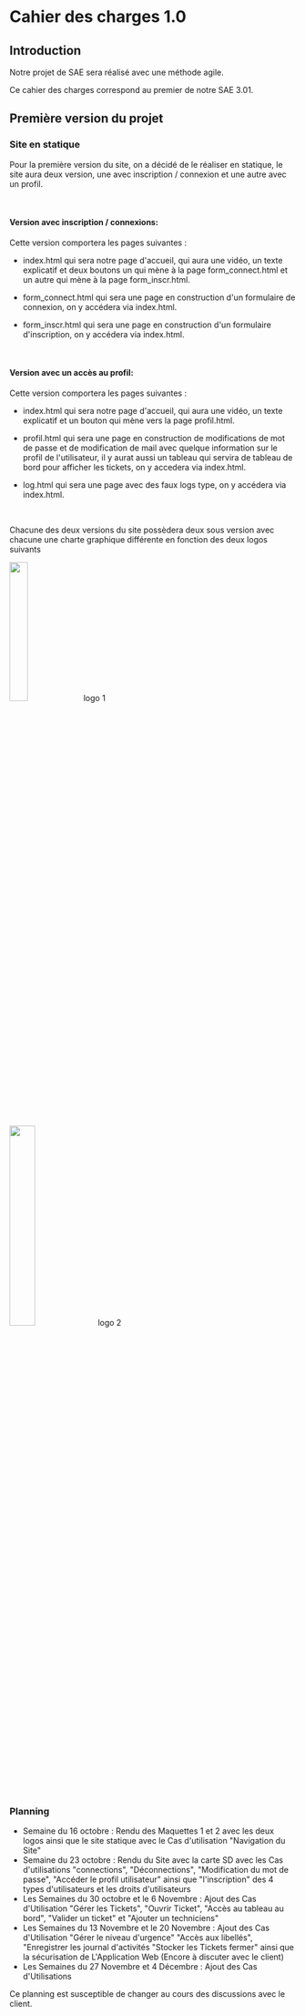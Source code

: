 # Cahier des charges 1.0



## Introduction



Notre projet de SAE sera réalisé avec une méthode agile.


Ce cahier des charges correspond au premier de notre SAE 3.01.


## Première version du projet


### Site en statique

Pour la première version du site, on a décidé de le réaliser en statique, le site aura deux version, une avec inscription / connexion et une autre avec un profil.

<br>

#### **Version avec inscription / connexions**:

Cette version comportera les pages suivantes :

- index.html qui sera notre page d'accueil, qui aura une vidéo, un texte explicatif et deux boutons un qui mène à la page form_connect.html et un autre qui mène à la page form_inscr.html.

- form_connect.html qui sera une page en construction d'un formulaire de connexion, on y accédera via index.html.

- form_inscr.html qui sera une page en construction d'un formulaire d'inscription, on y accédera via index.html.

<br>

#### **Version avec un accès au profil**:

Cette version comportera les pages suivantes :

- index.html qui sera notre page d'accueil, qui aura une vidéo, un texte explicatif et un bouton qui mène vers la page profil.html.

- profil.html qui sera une page en construction de modifications de mot de passe et de modification de mail avec quelque information sur le profil de l'utilisateur, il y aurat aussi un tableau qui servira de tableau de bord pour afficher les tickets, on y accedera via index.html.

- log.html qui sera une page avec des faux logs type, on y accédera via index.html.


<br>

Chacune des deux versions du site possèdera deux sous version avec chacune une charte graphique différente en fonction des deux logos suivants <br>

<img src='https://cdn.discordapp.com/attachments/1148278381767569508/1161215872891887667/logo_version_2.png?ex=65377d8e&is=6525088e&hm=19a91bbee37aba462405697f0ee0b879d4fc9b2dd0c293d7c006216ba00702a9&' width=25% height=25%/> logo 1

<img src='https://cdn.discordapp.com/attachments/1148278381767569508/1162294474467184641/Logo1_SAE.png?ex=653b6a15&is=6528f515&hm=f9238eaed2e864d111d30cf552b190b23cf268057e074dd06571fa17fcc73637&' width=30% height=30%/> logo 2



### Planning
- Semaine du 16 octobre : Rendu des Maquettes 1 et 2 avec les deux logos ainsi que le site statique  avec le Cas d'utilisation "Navigation du Site"
- Semaine du 23 octobre : Rendu du Site avec la carte SD avec les Cas d'utilisations  "connections", "Déconnections", "Modification du mot de passe", "Accéder le profil utilisateur" ainsi que "l'inscription" des 4 types d'utilisateurs et les droits d'utilisateurs 
- Les Semaines du 30 octobre et le 6 Novembre  : Ajout des Cas d'Utilisation "Gérer les Tickets", "Ouvrir Ticket", "Accès au tableau au bord", "Valider un ticket" et "Ajouter un techniciens"
- Les Semaines du  13 Novembre et le 20 Novembre : Ajout des Cas d'Utilisation "Gérer le niveau d'urgence" "Accès aux libellés", "Enregistrer les journal d'activités "Stocker les Tickets fermer" ainsi que la sécurisation de L'Application Web (Encore à discuter avec le client)
- Les Semaines du 27 Novembre et 4 Décembre : Ajout des Cas d'Utilisations

Ce planning est susceptible de changer au cours des discussions avec le client.
